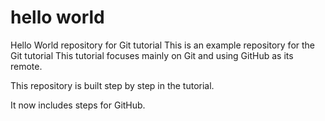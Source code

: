 # hello world
Hello World repository for Git tutorial
This is an example repository for the Git tutorial
This tutorial focuses mainly on Git and using GitHub as its remote.

This repository is built step by step in the tutorial.

It now includes steps for GitHub.

